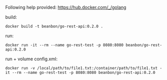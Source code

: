 Following help provided:
https://hub.docker.com/_/golang


build:
```docker
docker build -t beanbon/go-rest-api:0.2.0 .
```
run:
```docker
docker run -it --rm --name go-rest-test -p 8080:8080 beanbon/go-rest-api:0.2.0
```
run + volume config.xml:
```docker
docker run -v /local/path/to/file1.txt:/container/path/to/file1.txt -it --rm --name go-rest-test -p 8080:8080 beanbon/go-rest-api:0.2.0
```
